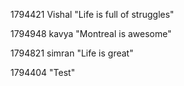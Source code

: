 1794421  Vishal "Life is full of struggles"

1794948  kavya "Montreal is awesome"




1794821  simran "Life is great"



1794404 "Test"



